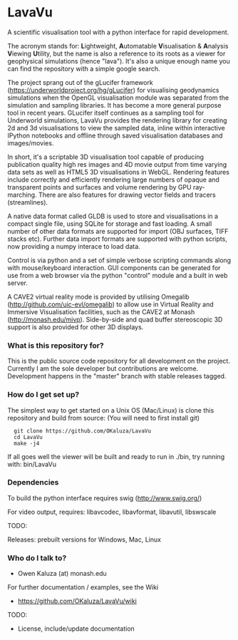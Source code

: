 # LavaVu #

A scientific visualisation tool with a python interface for rapid development.

The acronym stands for: **L**ightweight, **A**utomatable  **V**isualisation & **A**nalysis **V**iewing **U**tility, but the name is also a reference to its roots as a viewer for geophysical simulations (hence "lava"). It's also a unique enough name you can find the repository with a simple google search.

The project sprang out of the gLucifer framework (https://underworldproject.org/hg/gLucifer) for visualising geodynamics simulations when the OpenGL visualisation module was separated from the simulation and sampling libraries. It has become a more general purpose tool in recent years. GLucifer itself continues as a sampling tool for Underworld simulations, LavaVu provides the rendering library for creating 2d and 3d visualisations to view the sampled data, inline within interactive IPython notebooks and offline through saved visualisation databases and images/movies.

In short, it's a scriptable 3D visualisation tool capable of producing publication quality high res images and 4D movie output from time varying data sets as well as HTML5 3D visualisations in WebGL.
Rendering features include correctly and efficiently rendering large numbers of opaque and transparent points and surfaces and volume rendering by GPU ray-marching. There are also features for drawing vector fields and tracers (streamlines).

A native data format called GLDB is used to store and visualisations in a compact single file, using SQLite for storage and fast loading. A small number of other data formats are supported for import (OBJ surfaces, TIFF stacks etc). 
Further data import formats are supported with python scripts, now providing a numpy interace to load data.

Control is via python and a set of simple verbose scripting commands along with mouse/keyboard interaction.
GUI components can be generated for use from a web browser via the python "control" module and a built in web server.

A CAVE2 virtual reality mode is provided by utilising Omegalib (http://github.com/uic-evl/omegalib) to allow use in Virtual Reality and Immersive Visualisation facilities, such as the CAVE2 at Monash (http://monash.edu/mivp).
Side-by-side and quad buffer stereoscopic 3D support is also provided for other 3D displays.

### What is this repository for? ###

This is the public source code repository for all development on the project.
Currently I am the sole developer but contributions are welcome.
Development happens in the "master" branch with stable releases tagged.

### How do I get set up? ###

The simplest way to get started on a Unix OS (Mac/Linux) is clone this repository and build from source:
(You will need to first install git)

```
  git clone https://github.com/OKaluza/LavaVu
  cd LavaVu
  make -j4
```

If all goes well the viewer will be built and ready to run in ./bin, try running with:
  bin/LavaVu

### Dependencies ###

To build the python interface requires swig (http://www.swig.org/)

For video output, requires: libavcodec, libavformat, libavutil, libswscale

TODO:

Releases: prebuilt versions for Windows, Mac, Linux

### Who do I talk to? ###

* Owen Kaluza (at) monash.edu

For further documentation / examples, see the Wiki
* https://github.com/OKaluza/LavaVu/wiki

TODO: 
* License, include/update documentation
